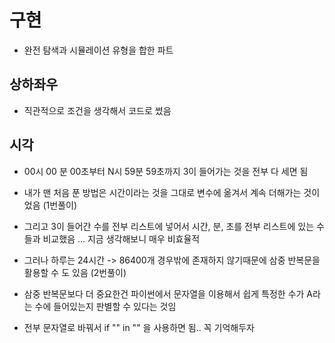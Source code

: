 # 구현

- 완전 탐색과 시뮬레이션 유형을 합한 파트

## 상하좌우

- 직관적으로 조건을 생각해서 코드로 썼음


## 시각

- 00시 00 분 00초부터 N시 59분 59초까지 3이 들어가는 것을 전부 다 세면 됨

- 내가 맨 처음 푼 방법은 시간이라는 것을 그대로 변수에 옮겨서 계속 더해가는 것이었음 (1번풀이)

- 그리고 3이 들어간 수를 전부 리스트에 넣어서 시간, 분, 초를 전부 리스트에 있는 수들과 비교했음 ... 지금 생각해보니 매우 비효율적

- 그러나 하루는 24시간 -> 86400개 경우밖에 존재하지 않기때문에 삼중 반복문을 활용할 수 도 있음 (2번풀이)

- 삼중 반복문보다 더 중요한건 파이썬에서 문자열을 이용해서 쉽게 특정한 수가 A라는 수에 들어있는지 판별할 수 있다는 것임

- 전부 문자열로 바꿔서 if "" in "" 을 사용하면 됨.. 꼭 기억해두자

